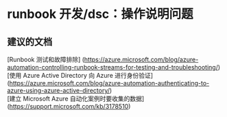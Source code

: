 
<properties
    pageTitle="runbook development/dsc: how-to issues"
    description="32501538RunbookDevelopmentdscH"
    service="microsoft.automation"
    resource="automationaccounts"
    authors="adoyle"
    displayorder=""
    selfHelpType="generic"
    supportTopicIds="32501538"
    resourceTags=""
    productPesIds="15607"
    cloudEnvironments="public"
/>


# runbook 开发/dsc：操作说明问题


## **建议的文档**
[Runbook 测试和故障排除] (https://azure.microsoft.com/blog/azure-automation-controlling-runbook-streams-for-testing-and-troubleshooting/) <br>
[使用 Azure Active Directory 向 Azure 进行身份验证] (https://azure.microsoft.com/blog/azure-automation-authenticating-to-azure-using-azure-active-directory/) <br>
[建立 Microsoft Azure 自动化案例时要收集的数据] (https://support.microsoft.com/kb/3178510)


<!--HONumber=Aug16_HO3-->


